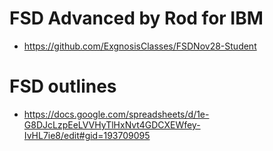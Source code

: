 # FSD Advanced by Rod for IBM

* https://github.com/ExgnosisClasses/FSDNov28-Student

# FSD outlines

* https://docs.google.com/spreadsheets/d/1e-G8DJcLzpEeLVVHyTlHxNvt4GDCXEWfey-IvHL7ie8/edit#gid=193709095